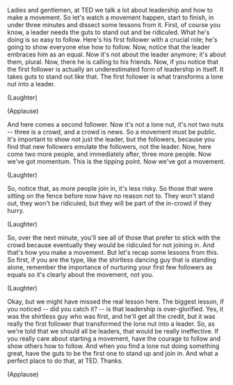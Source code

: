 
Ladies and gentlemen, at TED
we talk a lot about leadership
and how to make a movement.
So let&#39;s watch a movement happen,
start to finish,
in under three minutes
and dissect some lessons from it.
First, of course you know,
a leader needs the guts
to stand out and be ridiculed.
What he&#39;s doing is so easy to follow.
Here&#39;s his first follower
with a crucial role;
he&#39;s going to show everyone
else how to follow.
Now, notice that the leader
embraces him as an equal.
Now it&#39;s not about the leader anymore;
it&#39;s about them, plural.
Now, there he is calling to his friends.
Now, if you notice that the first follower
is actually an underestimated form
of leadership in itself.
It takes guts to stand out like that.
The first follower is what transforms
a lone nut into a leader.

(Laughter)


(Applause)

And here comes a second follower.
Now it&#39;s not a lone nut,
it&#39;s not two nuts --
three is a crowd, and a crowd is news.
So a movement must be public.
It&#39;s important to show
not just the leader, but the followers,
because you find that new followers
emulate the followers, not the leader.
Now, here come two more people,
and immediately after,
three more people.
Now we&#39;ve got momentum.
This is the tipping point.
Now we&#39;ve got a movement.

(Laughter)

So, notice that, as more people join in,
it&#39;s less risky.
So those that were sitting
on the fence before
now have no reason not to.
They won&#39;t stand out,
they won&#39;t be ridiculed,
but they will be part
of the in-crowd if they hurry.

(Laughter)

So, over the next minute,
you&#39;ll see all of those that prefer
to stick with the crowd
because eventually they would be
ridiculed for not joining in.
And that&#39;s how you make a movement.
But let&#39;s recap some lessons from this.
So first, if you are the type,
like the shirtless dancing guy
that is standing alone,
remember the importance of nurturing
your first few followers as equals
so it&#39;s clearly
about the movement, not you.

(Laughter)

Okay, but we might have missed
the real lesson here.
The biggest lesson, if you noticed --
did you catch it? --
is that leadership is over-glorified.
Yes, it was the shirtless guy
who was first,
and he&#39;ll get all the credit,
but it was really the first follower
that transformed the lone nut
into a leader.
So, as we&#39;re told
that we should all be leaders,
that would be really ineffective.
If you really care
about starting a movement,
have the courage to follow
and show others how to follow.
And when you find a lone nut
doing something great,
have the guts to be the first one
to stand up and join in.
And what a perfect place
to do that, at TED.
Thanks.

(Applause)

